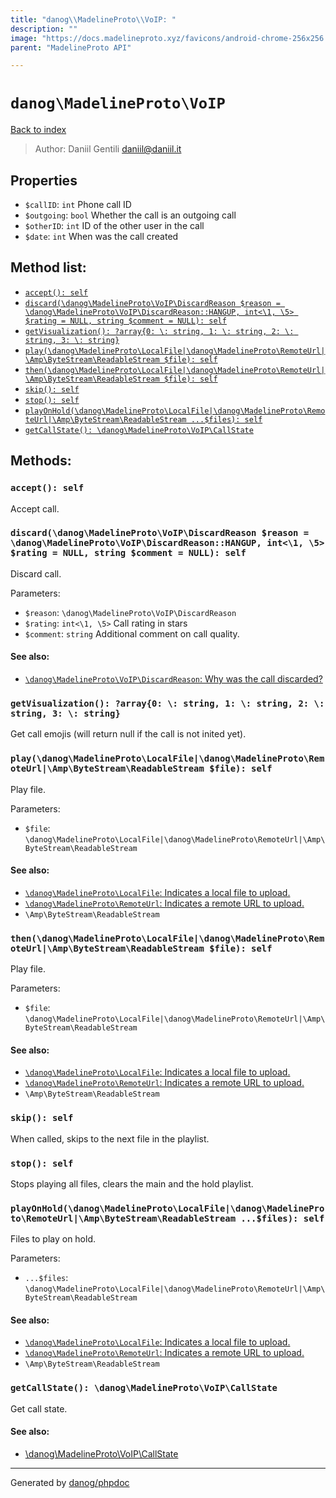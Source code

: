 ```yaml
---
title: "danog\\MadelineProto\\VoIP: "
description: ""
image: "https://docs.madelineproto.xyz/favicons/android-chrome-256x256.png"
parent: "MadelineProto API"

---
```

# `danog\MadelineProto\VoIP`
[Back to index](../../index.html)

> Author: Daniil Gentili <daniil@daniil.it>  
  

  



## Properties
* `$callID`: `int` Phone call ID
* `$outgoing`: `bool` Whether the call is an outgoing call
* `$otherID`: `int` ID of the other user in the call
* `$date`: `int` When was the call created

## Method list:
* [`accept(): self`](#accept-self)
* [`discard(\danog\MadelineProto\VoIP\DiscardReason $reason = \danog\MadelineProto\VoIP\DiscardReason::HANGUP, int<\1, \5> $rating = NULL, string $comment = NULL): self`](#discard-danog-madelineproto-voip-discardreason-reason-danog-madelineproto-voip-discardreason-hangup-int-1-5-rating-null-string-comment-null-self)
* [`getVisualization(): ?array{0: \: string, 1: \: string, 2: \: string, 3: \: string}`](#getvisualization-array-0-string-1-string-2-string-3-string)
* [`play(\danog\MadelineProto\LocalFile|\danog\MadelineProto\RemoteUrl|\Amp\ByteStream\ReadableStream $file): self`](#play-danog-madelineproto-localfile-danog-madelineproto-remoteurl-amp-bytestream-readablestream-file-self)
* [`then(\danog\MadelineProto\LocalFile|\danog\MadelineProto\RemoteUrl|\Amp\ByteStream\ReadableStream $file): self`](#then-danog-madelineproto-localfile-danog-madelineproto-remoteurl-amp-bytestream-readablestream-file-self)
* [`skip(): self`](#skip-self)
* [`stop(): self`](#stop-self)
* [`playOnHold(\danog\MadelineProto\LocalFile|\danog\MadelineProto\RemoteUrl|\Amp\ByteStream\ReadableStream ...$files): self`](#playonhold-danog-madelineproto-localfile-danog-madelineproto-remoteurl-amp-bytestream-readablestream-files-self)
* [`getCallState(): \danog\MadelineProto\VoIP\CallState`](#getcallstate-danog-madelineproto-voip-callstate)

## Methods:
### `accept(): self`

Accept call.



### `discard(\danog\MadelineProto\VoIP\DiscardReason $reason = \danog\MadelineProto\VoIP\DiscardReason::HANGUP, int<\1, \5> $rating = NULL, string $comment = NULL): self`

Discard call.


Parameters:

* `$reason`: `\danog\MadelineProto\VoIP\DiscardReason`   
* `$rating`: `int<\1, \5>` Call rating in stars  
* `$comment`: `string` Additional comment on call quality.  


#### See also: 
* [`\danog\MadelineProto\VoIP\DiscardReason`: Why was the call discarded?](../../danog/MadelineProto/VoIP/DiscardReason.html)




### `getVisualization(): ?array{0: \: string, 1: \: string, 2: \: string, 3: \: string}`

Get call emojis (will return null if the call is not inited yet).



### `play(\danog\MadelineProto\LocalFile|\danog\MadelineProto\RemoteUrl|\Amp\ByteStream\ReadableStream $file): self`

Play file.


Parameters:

* `$file`: `\danog\MadelineProto\LocalFile|\danog\MadelineProto\RemoteUrl|\Amp\ByteStream\ReadableStream`   


#### See also: 
* [`\danog\MadelineProto\LocalFile`: Indicates a local file to upload.](../../danog/MadelineProto/LocalFile.html)
* [`\danog\MadelineProto\RemoteUrl`: Indicates a remote URL to upload.](../../danog/MadelineProto/RemoteUrl.html)
* `\Amp\ByteStream\ReadableStream`




### `then(\danog\MadelineProto\LocalFile|\danog\MadelineProto\RemoteUrl|\Amp\ByteStream\ReadableStream $file): self`

Play file.


Parameters:

* `$file`: `\danog\MadelineProto\LocalFile|\danog\MadelineProto\RemoteUrl|\Amp\ByteStream\ReadableStream`   


#### See also: 
* [`\danog\MadelineProto\LocalFile`: Indicates a local file to upload.](../../danog/MadelineProto/LocalFile.html)
* [`\danog\MadelineProto\RemoteUrl`: Indicates a remote URL to upload.](../../danog/MadelineProto/RemoteUrl.html)
* `\Amp\ByteStream\ReadableStream`




### `skip(): self`

When called, skips to the next file in the playlist.



### `stop(): self`

Stops playing all files, clears the main and the hold playlist.



### `playOnHold(\danog\MadelineProto\LocalFile|\danog\MadelineProto\RemoteUrl|\Amp\ByteStream\ReadableStream ...$files): self`

Files to play on hold.


Parameters:

* `...$files`: `\danog\MadelineProto\LocalFile|\danog\MadelineProto\RemoteUrl|\Amp\ByteStream\ReadableStream`   


#### See also: 
* [`\danog\MadelineProto\LocalFile`: Indicates a local file to upload.](../../danog/MadelineProto/LocalFile.html)
* [`\danog\MadelineProto\RemoteUrl`: Indicates a remote URL to upload.](../../danog/MadelineProto/RemoteUrl.html)
* `\Amp\ByteStream\ReadableStream`




### `getCallState(): \danog\MadelineProto\VoIP\CallState`

Get call state.


#### See also: 
* [\danog\MadelineProto\VoIP\CallState](../../danog/MadelineProto/VoIP/CallState.html)




---
Generated by [danog/phpdoc](https://phpdoc.daniil.it)
